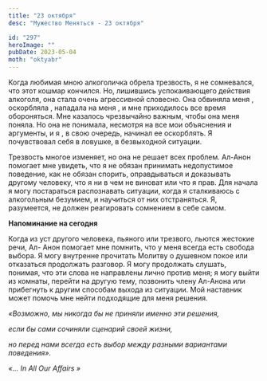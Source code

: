 ```yaml
---
title: "23 октября"
desc: "Мужество Меняться - 23 октября"

id: "297"
heroImage: ""
pubDate: 2023-05-04
moth: "oktyabr"
---
```


Когда любимая мною алкоголичка обрела трезвость, я не сомневался, что этот
кошмар кончился. Но, лишившись успокаивающего действия алкоголя, она стала
очень агрессивной словесно. Она обвиняла меня , оскорбляла , нападала на меня
, и мне приходилось все время обороняться. Мне казалось чрезвычайно важным,
чтобы она меня поняла. Но она не понимала, несмотря на все мои объяснения и
аргументы, и я , в свою очередь, начинал ее оскорблять. Я почувствовал себя в
ловушке, в безвыходной ситуации.

Трезвость многое изменяет, но она не решает всех проблем. Ал-Анон помогает мне
увидеть, что я не обязан принимать недопустимое поведение, как не обязан
спорить, оправдываться и доказывать другому человеку, что я ни в чем не
виноват или что я прав. Для начала я могу постараться распознавать ситуации,
когда я сталкиваюсь с алкогольным безумием, и научиться от них отстраняться.
Я, разумеется, не должен реагировать сомнением в себе самом.

**Напоминание на сегодня**

Когда из уст другого человека, пьяного или трезвого, льются жестокие речи, Ал-
Анон помогает мне помнить, что у меня всегда есть свобода выбора. Я могу
внутренне прочитать Молитву о душевном покое или отказаться продолжать
разговор. Я могу продолжать слушать, понимая, что эти слова не направлены
лично против меня; я могу выйти из комнаты, перейти на другую тему, позвонить
члену Ал-Анона или прибегнуть к другим способам выхода из ситуации. Мой
наставник может помочь мне нейти подходящие для меня решения.

_«Возможно, мы никогда бы не приняли именно эти решения,_

_если бы сами сочиняли сценарий своей жизни,_

_но перед нами всегда есть выбор между разными вариантами поведения»._

_«…_ _In_ _All_ _Our_ _Affairs_ _»_
